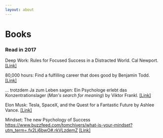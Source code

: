 ```yaml
---
layout: about
---
```


# Books

### Read in 2017
Deep Work: Rules for Focused Success in a Distracted World. Cal Newport. [[Link]](https://goo.gl/3t76tZ)

80,000 hours: Find a fulfilling career that does good by Benjamin Todd. [[Link]](https://goo.gl/IYFgvY)

... trotzdem Ja zum Leben sagen: Ein Psychologe erlebt das Konzentrationslager (*Man's search for meaning*) by Viktor Frankl. [[Link]](https://goo.gl/VzkQiR)

Elon Musk: Tesla, SpaceX, and the Quest for a Fantastic Future by Ashlee Vance. [[Link]](https://goo.gl/Dq48rE)

Mindset: The new Psychology of Success
https://www.buzzfeed.com/tomchivers/what-is-your-mindset?utm_term=.fx2Lj6bwO#.rkVLzdemZ [[Link]](https://goo.gl/nYJB2r)

